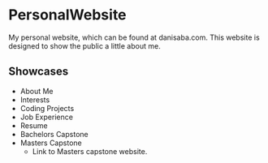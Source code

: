 # PersonalWebsite
My personal website, which can be found at danisaba.com. This website is designed to show the public a little about me.

## Showcases
* About Me
* Interests
* Coding Projects
* Job Experience
* Resume
* Bachelors Capstone
* Masters Capstone
    * Link to Masters capstone website. 
